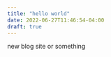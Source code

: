```yaml
---
title: "hello world"
date: 2022-06-27T11:46:54-04:00
draft: true
---
```


new blog site or something